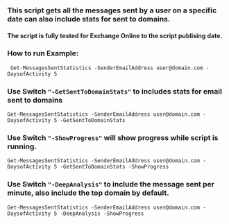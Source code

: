 ### This script gets all the messages sent by a user on a specific date can also include stats for sent to domains.
#### The script is fully tested for Exchange Online to the script publising date.

### How to run Example:
``` Get-MessagesSentStatistics -SenderEmailAddress user@domain.com -DaysofActivity 5```

### Use Switch ``` "-GetSentToDomainStats" ``` to includes stats for email sent to domains
``` Get-MessagesSentStatistics -SenderEmailAddress user@domain.com -DaysofActivity 5 -GetSentToDomainStats ```

### Use Switch ``` "-ShowProgress" ``` will show progress while script is running.
```Get-MessagesSentStatistics -SenderEmailAddress user@domain.com -DaysofActivity 5 -GetSentToDomainStats -ShowProgress ```

### Use Switch ``` "-DeepAnalysis" ``` to include the message sent per minute, also include the top domain by default.
```Get-MessagesSentStatistics -SenderEmailAddress user@domain.com -DaysofActivity 5 -DeepAnalysis -ShowProgress ```
